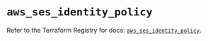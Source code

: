 # `aws_ses_identity_policy`

Refer to the Terraform Registry for docs: [`aws_ses_identity_policy`](https://registry.terraform.io/providers/hashicorp/aws/4.54.0/docs/resources/ses_identity_policy).
